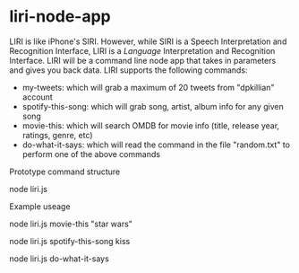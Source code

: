 # liri-node-app
LIRI is like iPhone's SIRI. However, while SIRI is a Speech Interpretation and Recognition Interface, LIRI is a _Language_ Interpretation and Recognition Interface. LIRI will be a command line node app that takes in parameters and gives you back data.
LIRI supports the following commands:
- my-tweets: which will grab a maximum of 20 tweets from "dpkillian" account
- spotify-this-song: which will grab song, artist, album info for any given song
- movie-this: which will search OMDB for movie info (title, release year, ratings, genre, etc)
- do-what-it-says: which will read the command in the file "random.txt" to perform one of the above commands

Prototype command structure

node liri.js <command> <modifier>


Example useage

node liri.js movie-this "star wars"

node liri.js spotify-this-song kiss

node liri.js do-what-it-says
